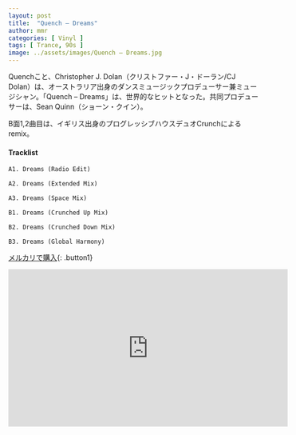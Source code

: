```yaml
---
layout: post
title:  "Quench – Dreams"
author: mmr
categories: [ Vinyl ]
tags: [ Trance, 90s ]
image: ../assets/images/Quench – Dreams.jpg
---
```


Quenchこと、Christopher J. Dolan（クリストファー・J・ドーラン/CJ Dolan）は、オーストラリア出身のダンスミュージックプロデューサー兼ミュージシャン。「Quench – Dreams」は、世界的なヒットとなった。共同プロデューサーは、Sean Quinn（ショーン・クイン）。

B面1,2曲目は、イギリス出身のプログレッシブハウスデュオCrunchによるremix。

#### Tracklist
```md
A1. Dreams (Radio Edit)

A2. Dreams (Extended Mix)

A3. Dreams (Space Mix)

B1. Dreams (Crunched Up Mix)

B2. Dreams (Crunched Down Mix)

B3. Dreams (Global Harmony)
```

[メルカリで購入](https://jp.mercari.com/item/m35294718080?afid=6142608987){: .button1}

<iframe width="560" height="315" src="https://www.youtube.com/embed/0Vs2SVsMEtA?si=j8YS0xlJaWqHeK2y" title="YouTube video player" frameborder="0" allow="accelerometer; autoplay; clipboard-write; encrypted-media; gyroscope; picture-in-picture; web-share" referrerpolicy="strict-origin-when-cross-origin" allowfullscreen></iframe>